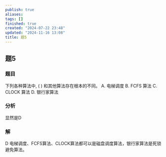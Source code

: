 ```yaml
---
publish: true
aliases: 
tags: []
finished: true
created: "2024-07-22 23:48"
updated: "2024-11-16 13:08"
title: 题5
---
```

## 题5
### 题目
下列各种算法中, ( ) 和其他算法存在根本的不同。
A. 电梯调度 
B. FCFS 算法 
C. CLOCK 算法 
D. 银行家算法
### 分析
显然是D
### 解
 D
电梯调度、FCFS算法、CLOCK算法都可以是磁盘调度算法，银行家算法是死锁避免算法。